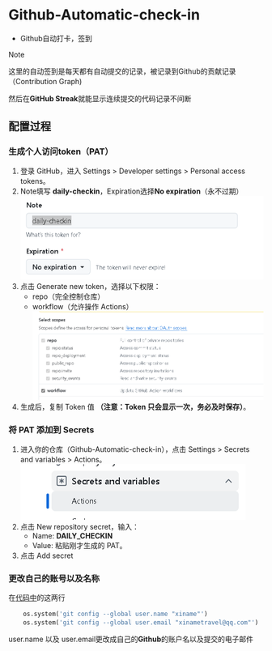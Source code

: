 # Github-Automatic-check-in
- Github自动打卡，签到

> [!NOTE]
> 
> 这里的自动签到是每天都有自动提交的记录，被记录到Github的贡献记录（Contribution Graph)
> 
> 然后在**GitHub Streak**就能显示连续提交的代码记录不间断


## 配置过程

### 生成个人访问token（PAT）

1. 登录 GitHub，进入 Settings > Developer settings > Personal access tokens。
2. Note填写 **daily-checkin**，Expiration选择**No expiration**（永不过期）
![img.png](pic/token名称.png)
3. 点击 Generate new token，选择以下权限：
   - repo（完全控制仓库）
   - workflow（允许操作 Actions）
![img.png](pic/生成token.png)
4. 生成后，复制 Token 值 **（注意：Token 只会显示一次，务必及时保存）**。

### 将 PAT 添加到 Secrets
1. 进入你的仓库（Github-Automatic-check-in），点击 Settings > Secrets and variables > Actions。
![img.png](pic/仓库设置Action.png)
2. 点击 New repository secret，输入：
   - Name: **DAILY_CHECKIN**
   - Value: 粘贴刚才生成的 PAT。
3. 点击 Add secret

### 更改自己的账号以及名称
在[代码中](checkin.py)的这两行
```python 
    os.system('git config --global user.name "xiname"')
    os.system('git config --global user.email "xinametravel@qq.com"')
```
user.name 以及 user.email更改成自己的**Github**的账户名以及提交的电子邮件